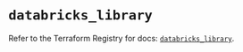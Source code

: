 # `databricks_library`

Refer to the Terraform Registry for docs: [`databricks_library`](https://registry.terraform.io/providers/databricks/databricks/1.41.0/docs/resources/library).
